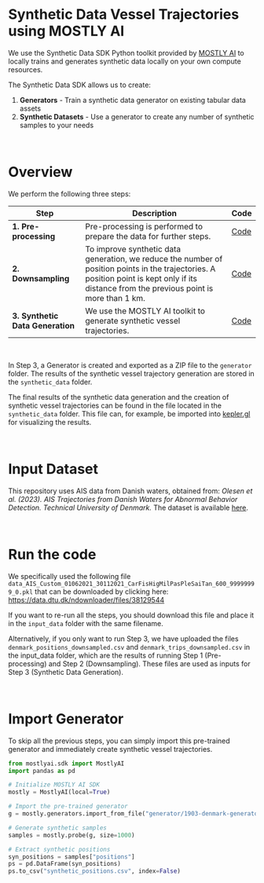 # Synthetic Data Vessel Trajectories using MOSTLY AI

We use the Synthetic Data SDK Python toolkit provided by [MOSTLY AI](https://github.com/mostly-ai/mostlyai) to locally trains and generates synthetic data locally on your own compute resources.

The Synthetic Data SDK allows us to create:

1. **Generators** - Train a synthetic data generator on existing tabular data assets
2. **Synthetic Datasets** - Use a generator to create any number of synthetic samples to your needs

<br />

# Overview

We perform the following three steps:

| Step                     | Description                                                                                              | Code |
|--------------------------|----------------------------------------------------------------------------------------------------------|--------------|
| **1. Pre-processing**       | Pre-processing is performed to prepare the data for further steps.                                      | [Code](https://github.com/nina-verbeeke-tue/mostlyai-synthetic-vessel-trajectories/blob/main/notebooks/1_pre_process.ipynb) |
| **2. Downsampling**         | To improve synthetic data generation, we reduce the number of position points in the trajectories. A position point is kept only if its distance from the previous point is more than 1 km. | [Code](https://github.com/nina-verbeeke-tue/mostlyai-synthetic-vessel-trajectories/blob/main/notebooks/2_downsampling.ipynb) |
| **3. Synthetic Data Generation** | We use the MOSTLY AI toolkit to generate synthetic vessel trajectories.                         | [Code](https://github.com/nina-verbeeke-tue/mostlyai-synthetic-vessel-trajectories/blob/main/notebooks/3_mostly_ai.ipynb) |

<br />

In Step 3, a Generator is created and exported as a ZIP file to the `generator` folder. 
The results of the synthetic vessel trajectory generation are stored in the `synthetic_data` folder.

The final results of the synthetic data generation and the creation of synthetic vessel trajectories can be found in the file located in the `synthetic_data` folder. This file can, for example, be imported into [kepler.gl](https://kepler.gl/) for visualizing the results.

<br />

# Input Dataset

This repository uses AIS data from Danish waters, obtained from:  _Olesen et al. (2023). AIS Trajectories from Danish Waters for Abnormal Behavior Detection. Technical University of Denmark._  The dataset is available [here](https://data.dtu.dk/collections/AIS_Trajectories_from_Danish_Waters_for_Abnormal_Behavior_Detection/6287841).

<br />

# Run the code
We specifically used the following file `data_AIS_Custom_01062021_30112021_CarFisHigMilPasPleSaiTan_600_99999999_0.pkl` that can be downloaded by clicking here: https://data.dtu.dk/ndownloader/files/38129544

If you want to re-run all the steps, you should download this file and place it in the `input_data` folder with the same filename.

Alternatively, if you only want to run Step 3, we have uploaded the files `denmark_positions_downsampled.csv` and `denmark_trips_downsampled.csv` in the input_data folder, which are the results of running Step 1 (Pre-processing) and Step 2 (Downsampling). These files are used as inputs for Step 3 (Synthetic Data Generation).

<br />

# Import Generator

To skip all the previous steps, you can simply import this pre-trained generator and immediately create synthetic vessel trajectories.


```python
from mostlyai.sdk import MostlyAI
import pandas as pd 

# Initialize MOSTLY AI SDK
mostly = MostlyAI(local=True)

# Import the pre-trained generator
g = mostly.generators.import_from_file("generator/1903-denmark-generator.zip")

# Generate synthetic samples
samples = mostly.probe(g, size=1000)

# Extract synthetic positions
syn_positions = samples["positions"]
ps = pd.DataFrame(syn_positions)
ps.to_csv("synthetic_positions.csv", index=False)
```